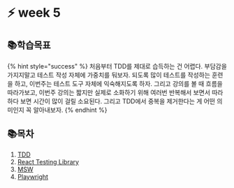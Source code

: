 # ⚡ week 5

## 📚학습목표

{% hint style="success" %}
처음부터 TDD를 제대로 습득하는 건 어렵다. 부담감을 가지지말고 테스트 작성 자체에 가중치를 둬보자. 되도록 많이 테스트를 작성하는 훈련을 하고, 이번주는 테스트 도구 자체에 익숙해지도록 하자. 그리고 강의를 볼 때 흐름을 따라가보고, 이번주 강의는 짧지만 실제로 소화하기 위해 여러번 반복해서 보면서 따라하다 보면 시간이 많이 걸릴 소요된다. 그리고 TDD에서 중복을 제거한다는 게 어떤 의미인지 꼭 알아내보자.
{% endhint %}

## 📚목차

1. [TDD](1..md)
2. [React Testing Library](2.-react-testing-library.md)
3. [MSW](3.-msw.md)
4. [Playwright](4.-playwright.md)

